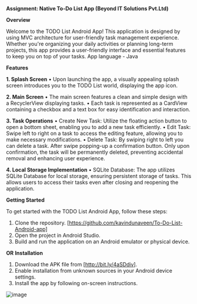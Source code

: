 **Assignment: Native To-Do List App (Beyond IT Solutions Pvt.Ltd)**


**Overview**

Welcome to the TODO List Android App! This application is designed by using MVC architecture for user-friendly task management experience. Whether you're organizing your daily activities or planning long-term projects, this app provides a user-friendly interface and essential features to keep you on top of your tasks.
App language - Java

**Features**

**1. Splash Screen**
•	Upon launching the app, a visually appealing splash screen introduces you to the TODO List world, displaying the app icon.

**2. Main Screen**
•	The main screen features a clean and simple design with a RecyclerView displaying tasks.
•	Each task is represented as a CardView containing a checkbox and a text box for easy identification and interaction.

**3. Task Operations**
•	Create New Task: Utilize the floating action button to open a bottom sheet, enabling you to add a new task efficiently.
•	Edit Task: Swipe left to right on a task to access the editing feature, allowing you to make necessary modifications.
•	Delete Task:  By swiping right to left you can delete a task. After swipe popping-up a confirmation button. Only upon confirmation, the task will be permanently deleted, preventing accidental removal and enhancing user experience.

**4. Local Storage Implementation**
•	SQLite Database: The app utilizes SQLite Database for local storage, ensuring persistent storage of tasks. This allows users to access their tasks even after closing and reopening the application.


**Getting Started**

To get started with the TODO List Android App, follow these steps:

1.	Clone the repository. [https://github.com/kavindunaveen/To-Do-List-Android-app]
2.	Open the project in Android Studio.
3.	Build and run the application on an Android emulator or physical device.

**OR**
**Installation**
1.	Download the APK file from [http://bit.ly/4aSDdiv].
2.	Enable installation from unknown sources in your Android device settings.
3.	Install the app by following on-screen instructions.













	




















![image](https://github.com/kavindunaveen/To-Do-List-Android-app/assets/99306582/1c334f61-602b-42b6-a93d-f6d7230ff95f)
